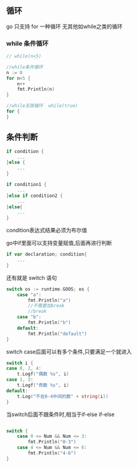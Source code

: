 ## 循环

go 只支持 for 一种循环 无其他如while之类的循环

### while 条件循环

```go
// while(n<5)

//while条件循环
n := 0
for n<5 {
    n++
    fmt.Println(n)
}

//while无限循环  while(true)
for {
}
```

## 条件判断

```go
if condition {
    ...
}else { 
    ...
}

if condition1 {
    ...
}else if condition2 {
    ...
}else{
    ...
}
```
condition表达式结果必须为布尔值

go中if里面可以支持变量赋值,后面再进行判断

```go
if var declaration; condition{
    ...
}
```

还有就是 switch 语句
```go
switch os := runtime.GOOS; os {
    case "a":
        fmt.Println("a")
        //不需要加break
        //break
    case "b":
    	fmt.Println("b")
    default:
        fmt.Println("default")
}
```
switch case后面可以有多个条件,只要满足一个就进入
```go
switch i {
case 0, 2, 4:
	t.Logf("偶数 %s", i)
case 1, 3:
	t.Logf("奇数 %s", i)
default:
	t.Log("不在0-4中间的数" + string(i))
}
```

当switch后面不跟条件时,相当于if-else if-else
```go

switch {
    case 0 <= Num && Num <= 3:
        fmt.Println("0-3")
    case 4 <= Num && Num <= 6:
        fmt.Println("4-6")
}
```